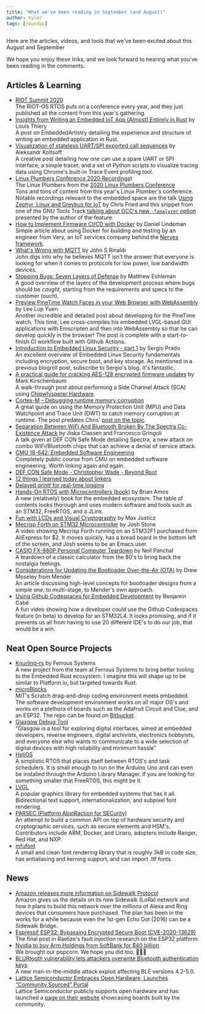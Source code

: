 ```yaml
---
title: "What we've been reading in September (and August)"
author: tyler
tags: [roundup]
---
```


<!-- excerpt start -->

Here are the articles, videos, and tools that we've been excited about this
August and September

<!-- excerpt end -->

We hope you enjoy these links, and we look forward to hearing what you've been
reading in the comments.

## Articles & Learning

- [RIOT Summit 2020](https://www.youtube.com/playlist?list=PLDXXQJiSjPKHpZpiPee7OYaJpUmmfV6Nh)<br>The RIOT-OS RTOS puts on a conference every year, and they just published all the content from this year's gathering.
- [Insights from Writing an Embedded IoT App (Almost) Entirely in Rust](https://embeddedartistry.com/blog/2020/09/21/insights-from-writing-an-embedded-iot-app-almost-entirely-in-rust/) by  Louis Thiery<br>
A post on EmbeddedArtistry detailing the experience and structure of writing an embedded application in Rust.
- [Visualization of stateless UART/SPI exported call sequences](https://lowerstrata.net/post/serial-tracing/) by Aleksandr Koltsoff<br>
A creative post detailing how one can use a spare UART or SPI interface, a simple tracer, and a set of Python scripts to visualize tracing data using Chrome's built-in Trace Event profiling tool.
- [Linux Plumbers Conference 2020 Recordings](https://linuxplumbersconf.org/event/7/page/100-watch-live-free)t<br>The Linux Plumbers  from the [2020 Linux Plumbers Conference](https://linuxplumbersconf.org/)<br>
Tons and tons of content from this year's Linux Plumber's conference. Notable recordings relevant to the embedded space are the talk [Using Zephyr, Linux and Greybus for IoT](https://linuxplumbersconf.org/event/7/contributions/814/attachments/672/1284/Using_Linux_Zephyr_and_Greybus_for_IoT_slides.pdf) by Chris Fried and this snippet from one of the GNU Tools Track [talking about GCC's new `-fanalyzer` option](https://youtu.be/oMOH79wpqOw?t=10713) presented by the author of the feature.
- [How to Implement Firmware CI/CD with Docker](https://www.verypossible.com/insights/firmware-ci/cd-with-docker) by Daniel Lindeman<br>
Simple article about using Docker for building and testing by an engineer from Very, an IoT services company behind the [Nerves framework](https://www.nerves-project.org/).
- [What's Wrong with MQTT](https://www.rtautomation.com/mqtt/whats-wrong-with-mqtt/) by John S Rinaldi<br>
John digs into why he believes MQTT isn't the answer that everyone is looking for when it comes to protocols for low power, low bandwidth devices. 
- [Stopping Bugs: Seven Layers of Defense](https://covemountainsoftware.com/2020/08/16/stopping-bugs-seven-layers-of-defense/) by Matthew Eshleman<br>
A good overview of the layers of the development process where bugs should be *caught*, starting from the requirements and specs to the customer (ouch).
- [Preview PineTime Watch Faces in your Web Browser with WebAssembly](https://lupyuen.github.io/pinetime-rust-mynewt/articles/simulator) by Lee Lup Yuen<br>
Another incredible and detailed post about developing for the PineTime watch. This time, Lee cross-compiles his embedded LVGL-based GUI applications with Emscripten and then into WebAssembly so that he can develop quickly in the browser! The post is complete with a start-to-finish CI workflow built with Github Actions.
- [Introduction to Embedded Linux Security - part 1](https://embeddedbits.org/introduction-embedded-linux-security-part-1/) by Sergio Prado<br>
An excellent overview of Embedded Linux Security fundamentals including encryption, secure boot, and key storage. As mentioned in a previous blogroll post, subscribe to Sergio's blog. It's fantastic.
- [A practical guide for cracking AES-128 encrypted firmware updates](https://gethypoxic.com/blogs/technical/a-practical-guide-for-cracking-aes-128-encrypted-firmware-updates) by Mark Kirschenbaum<br>
A walk-through post about performing a Side Channel Attack (SCA) using [Chipwhisperer Hardware](https://www.newae.com/chipwhisperer). 
- [Cortex-M – Debugging runtime memory corruption](https://m0agx.eu/2018/08/25/cortex-m-debugging-runtime-memory-corruption/)<br>
A great guide on using the Memory Protection Unit (MPU) and Data Watchpoint and Trace Unit (DWT) to catch memory corruption at runtime. The post predates Chris' [post on the topic](https://interrupt.memfault.com/blog/cortex-m-watchpoints).
- [Separation Between WiFi And Bluetooth Broken By The Spectra Co-Existence Attack](https://hackaday.com/2020/08/07/separation-between-wifi-and-bluetooth-broken-by-the-spectra-co-existence-attack/) by Jiska Classen and Francesco Gringoli<br>
A talk given at DEF CON Safe Mode detailing Spectra, a new attack on combo WiFi/Bluetooth chips that can achieve a denial of service attack. 
- [CMU 18-642: Embedded Software Engineering](https://users.ece.cmu.edu/~koopman/lectures/index.html#642)<br>
Completely public course from CMU on embedded software engineering. Worth linking again and again. 
- [DEF CON Safe Mode - Christopher Wade - Beyond Root](https://www.youtube.com/watch?v=aLe-xW-Ws4c&feature=youtu.be)
- [12 things I learned today about linkers](https://jvns.ca/blog/2013/12/10/day-40-12-things-i-learned-today-about-linkers/)
- [Delayed printf for real-time logging](https://www.embeddedrelated.com/showarticle/518.php)
- [Hands-On RTOS with Microcontrollers (book)](https://www.packtpub.com/cloud-networking/hands-on-rtos-with-microcontrollers) by Brian Amos<br>
A new (relatively) book for the embedded ecosystem. The table of contents looks thorough and uses modern software and tools such as an STM32, FreeRTOS, and a JLink.
- [Fun with LCDs and Visual Cryptography](https://justi.cz/security/2020/07/30/lcd-crypto.html) by Max Justicz<br>
- [Mecrisp Forth on STM32 Microcontroller](https://www.youtube.com/watch?v=dvTI3KmcZ7I) by Josh Stone<br>
A video showing Mecrisp Forth running on an STM32F1 purchased from AliExpress for $2. It moves quickly, has a bread board in the bottom left of the screen, and Josh seems to be an Emacs user.
- [CASIO FX-880P Personal Computer Teardown](https://neil.computer/notes/casio-fx-880p-personal-computer-teardown/) by Neil Panchal<br>
A teardown of a classic calculator from the 80's to bring back the nostalgia feelings.
- [Considerations for Updating the Bootloader Over-the-Air (OTA)](https://www.embedded-computing.com/home-page/considerations-for-updating-the-over-the-air-bootloader) by Drew Moseley from Mender<br>
An article discussing high-level concepts for bootloader designs from a simple one, to multi-stage, to Mender's own approach.
- [Using Github Codespaces for Embedded Development](https://www.youtube.com/watch?v=-enIM4x-KPA) by  Benjamin Cabé<br>
A fun video showing how a developer could use the Github Codespaces feature (in beta) to develop for an STM32L4. It looks promising, and if it prevents us all from having to use 20 different IDE's to do our job, that would be a win.


## Neat Open Source Projects

- [Knurling-rs](https://ferrous-systems.com/blog/knurling-rs/) by Ferrous Systems<br>
A new project from the team at Ferrous Systems to bring better tooling to the Embedded Rust ecosystem. I imagine this will shape up to be similar to Platform.io, but targeted towards Rust.
- [microBlocks](https://microblocks.fun/)<br>
MIT's Scratch drag-and-drop coding environment meets embedded. The software development environment works on all major OS's and works on a plethora of boards such as the Adafruit Circuit and Clue, and an ESP32. The repo can be found on [Bitbucket](https://bitbucket.org/john_maloney/smallvm/src/master/).
- [Glasgow Debug Tool](https://github.com/GlasgowEmbedded/glasgow#what-is-glasgow)<br>
"Glasgow is a tool for exploring digital interfaces, aimed at embedded developers, reverse engineers, digital archivists, electronics hobbyists, and everyone else who wants to communicate to a wide selection of digital devices with high reliability and minimum hassle"
- [HeliOS](https://github.com/MannyPeterson/HeliOS)<br>
A simplistic RTOS that places itself between RTOS's and task schedulers. It is small enough to run on the Arduino Uno and can even be installed through the Arduino Library Manager. If you are looking for something smaller that FreeRTOS, this might be it.
- [LVGL](https://lvgl.io/)<br>
A popular graphics library for embedded systems that has it all. Bidirectional text support, internationalization, and subpixel font rendering.
- [PARSEC (Platform AbstRaction for SECurity)](https://github.com/parallaxsecond/parsec)<br>
An attempt to build a common API on top of hardware security and cryptographic services, such as secure elements and HSM's. Contributors include ARM, Docker, and Linaro, adopters include Ranger, Red Hat, and NXP. 
- [mfufont](https://github.com/mcufont/mcufont)<br>
A small and clean font rendering library that is roughly 3kB in code size, has antialiasing and kerning support, and can import .ttf fonts. 

## News

- [Amazon releases more information on Sidewalk Protocol](https://m.media-amazon.com/images/G/01/sidewalk/privacy_security_whitepaper_final.pdf)<br>
Amazon gives us the details on its new Sidewalk (LoRa) network and how it plans to build this network over the millions of Alexa and Ring devices that consumers have purchased. The plan has been in the works for a while because even the 1st-gen Echo Dot (2016) can be a Sidewalk Bridge.
- [Espressif ESP32: Bypassing Encrypted Secure Boot (CVE-2020-13629)](https://raelize.com/posts/espressif-esp32-bypassing-encrypted-secure-boot-cve-2020-13629/)<br>
The final post in Raelize's fault injection research on the ESP32 platform. 
- [Nvidia to buy Arm Holdings from SoftBank for $40 billion](https://www.cnbc.com/2020/09/14/nvidia-to-buy-arm-holdings-from-softbank-for-40-billion.html)<br>We brought our popcorn. We hope you did too. 🍿🍿🍿
- [BLURtooth vulnerability lets attackers overwrite Bluetooth authentication keys](https://www.zdnet.com/article/blurtooth-vulnerability-lets-attackers-overwrite-bluetooth-authentication-keys/)<br>
A new man-in-the-middle attack exploit affecting BLE versions 4.2-5.0.
- [Lattice Semiconductor Embraces Open Hardware, Launches “Community Sourced” Portal](https://abopen.com/news/lattice-semiconductor-embraces-open-hardware-launches-community-sourced-portal/)<br>
Lattice Semiconductor publicly supports open hardware and has launched a [page on their website](https://www.latticesemi.com/en/Solutions/Solutions/SolutionsDetails01/CommunitySourced) showcasing boards built by the community. 
